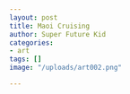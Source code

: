 ```yaml
---
layout: post
title: Maoi Cruising
author: Super Future Kid
categories:
- art
tags: []
image: "/uploads/art002.png"

---
```

